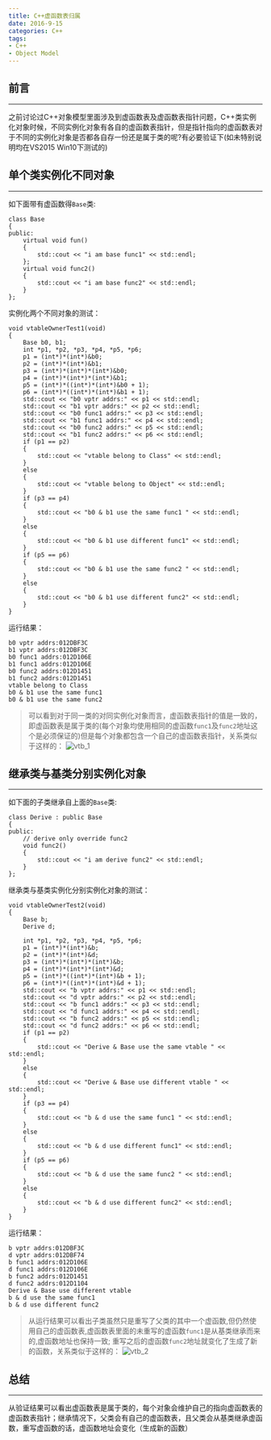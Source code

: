 ```yaml
---
title: C++虚函数表归属
date: 2016-9-15
categories: C++
tags:
- C++
- Object Model
---
```


## 前言
---
之前讨论过C++对象模型里面涉及到虚函数表及虚函数表指针问题，C++类实例化对象时候，不同实例化对象有各自的虚函数表指针，但是指针指向的虚函数表对于不同的实例化对象是否都各自存一份还是属于类的呢?有必要验证下(如未特别说明均在VS2015 Win10下测试的)

<!--more-->

## 单个类实例化不同对象
---

如下面带有虚函数得`Base`类:
```
class Base
{
public:
    virtual void fun() 
    {
        std::cout << "i am base func1" << std::endl;
    };
    virtual void func2()
    {
        std::cout << "i am base func2" << std::endl;
    }
};
```

实例化两个不同对象的测试：
```
void vtableOwnerTest1(void)
{
    Base b0, b1;
    int *p1, *p2, *p3, *p4, *p5, *p6;
    p1 = (int*)*(int*)&b0;
    p2 = (int*)*(int*)&b1;
    p3 = (int*)*(int*)*(int*)&b0;
    p4 = (int*)*(int*)*(int*)&b1;
    p5 = (int*)*((int*)*(int*)&b0 + 1);
    p6 = (int*)*((int*)*(int*)&b1 + 1);
    std::cout << "b0 vptr addrs:" << p1 << std::endl;
    std::cout << "b1 vptr addrs:" << p2 << std::endl;
    std::cout << "b0 func1 addrs:" << p3 << std::endl;
    std::cout << "b1 func1 addrs:" << p4 << std::endl;
    std::cout << "b0 func2 addrs:" << p5 << std::endl;
    std::cout << "b1 func2 addrs:" << p6 << std::endl;
    if (p1 == p2)
    {
        std::cout << "vtable belong to Class" << std::endl;
    }
    else
    {
        std::cout << "vtable belong to Object" << std::endl;
    }
    if (p3 == p4)
    {
        std::cout << "b0 & b1 use the same func1 " << std::endl;
    }
    else
    {
        std::cout << "b0 & b1 use different func1" << std::endl;
    }
    if (p5 == p6)
    {
        std::cout << "b0 & b1 use the same func2 " << std::endl;
    }
    else
    {
        std::cout << "b0 & b1 use different func2" << std::endl;
    }
}
```

运行结果：

    b0 vptr addrs:012DBF3C
    b1 vptr addrs:012DBF3C
    b0 func1 addrs:012D106E
    b1 func1 addrs:012D106E
    b0 func2 addrs:012D1451
    b1 func2 addrs:012D1451
    vtable belong to Class
    b0 & b1 use the same func1
    b0 & b1 use the same func2

>可以看到对于同一类的对同实例化对象而言，虚函数表指针的值是一致的，即虚函数表是属于类的(每个对象均使用相同的虚函数`func1`及`func2`地址这个是必须保证的)但是每个对象都包含一个自己的虚函数表指针，关系类似于这样的：
![vtb_1](http://7xq8f9.com1.z0.glb.clouddn.com/pic/vtb_1.PNG)

## 继承类与基类分别实例化对象
---
如下面的子类继承自上面的`Base`类:
```
class Derive : public Base 
{
public:
    // derive only override func2
    void func2()
    {
        std::cout << "i am derive func2" << std::endl;
    }
};
```

继承类与基类实例化分别实例化对象的测试：
```
void vtableOwnerTest2(void)
{
    Base b;
    Derive d;
    
    int *p1, *p2, *p3, *p4, *p5, *p6;
    p1 = (int*)*(int*)&b;
    p2 = (int*)*(int*)&d;
    p3 = (int*)*(int*)*(int*)&b;
    p4 = (int*)*(int*)*(int*)&d;
    p5 = (int*)*((int*)*(int*)&b + 1);
    p6 = (int*)*((int*)*(int*)&d + 1);
    std::cout << "b vptr addrs:" << p1 << std::endl;
    std::cout << "d vptr addrs:" << p2 << std::endl;
    std::cout << "b func1 addrs:" << p3 << std::endl;
    std::cout << "d func1 addrs:" << p4 << std::endl;
    std::cout << "b func2 addrs:" << p5 << std::endl;
    std::cout << "d func2 addrs:" << p6 << std::endl;
    if (p1 == p2)
    {
        std::cout << "Derive & Base use the same vtable " << std::endl;
    }
    else
    {
        std::cout << "Derive & Base use different vtable " << std::endl;
    }
    if (p3 == p4)
    {
        std::cout << "b & d use the same func1 " << std::endl;
    }
    else
    {
        std::cout << "b & d use different func1" << std::endl;
    }
    if (p5 == p6)
    {
        std::cout << "b & d use the same func2 " << std::endl;
    }
    else
    {
        std::cout << "b & d use different func2" << std::endl;
    }
}
```

运行结果：

    b vptr addrs:012DBF3C
    d vptr addrs:012DBF74
    b func1 addrs:012D106E
    d func1 addrs:012D106E
    b func2 addrs:012D1451
    d func2 addrs:012D1104
    Derive & Base use different vtable
    b & d use the same func1
    b & d use different func2

> 从运行结果可以看出子类虽然只是重写了父类的其中一个虚函数,但仍然使用自己的虚函数表,虚函数表里面的未重写的虚函数`func1`是从基类继承而来的,虚函数地址也保持一致;
重写之后的虚函数`func2`地址就变化了生成了新的函数，关系类似于这样的：
![vtb_2](http://7xq8f9.com1.z0.glb.clouddn.com/pic/vtb_2.PNG)

## 总结
---

从验证结果可以看出虚函数表是属于类的，每个对象会维护自己的指向虚函数表的虚函数表指针；继承情况下，父类会有自己的虚函数表，且父类会从基类继承虚函数，重写虚函数的话，虚函数地址会变化（生成新的函数）


